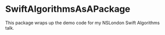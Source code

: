 # SwiftAlgorithmsAsAPackage

This package wraps up the demo code for my NSLondon Swift Algorithms talk.  
